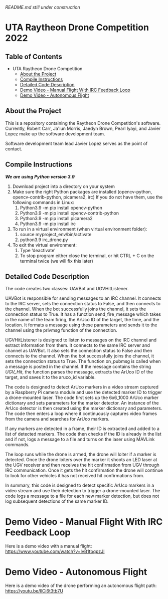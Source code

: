 *README.md still under construction*
# UTA Raytheon Drone Competition 2022

## Table of Contents
- UTA Raytheon Drone Competition
  * [About the Project](#about-the-project)
  * [Compile Instructions](#compile-instructions)
  * [Detailed Code Description](#detailed-code-description)
  * [Demo Video - Manual Flight With IRC Feedback Loop](#demo-video---manual-flight-with-irc-feedback-loop)
  * [Demo Video - Autonomous Flight](#demo-video---autonomous-flight)

## About the Project
This is a repository containing the Raytheon Drone Competition's software. Currently, Robert Carr, Ja'lun Morris, Jaedyn Brown, Pearl Iyayi, and Javier Lopez make up the software development team.

Software development team lead Javier Lopez serves as the point of contact.

## Compile Instructions
***We are using Python version 3.9***
1. Download project into a directory on your system
2. Make sure the right Python packages are installed (opencv-python, opencv-contrib-python, picamera2, irc)
   If you do not have them, use the following commands in Linux:
   1. Python3.9 -m pip install opencv-python
   2. Python3.9 -m pip install opencv-contrib-python
   3. Python3.9 -m pip install picamera2
   4. Python3.9 -m pip install irc
3. To run in a virtual environment (when virtual environment folder):
   1. source myproject_env/bin/activate
   2. python3.9 irc_drone.py
4. To exit the virtual environment:
   1. Type ‘deactivate’
   2. To stop program either close the terminal, or hit CTRL + C on the terminal twice (we will fix this later)



## Detailed Code Description
The code creates two classes: UAVBot and UGVHitListener.

UAVBot is responsible for sending messages to an IRC channel. It connects to the IRC server, sets the connection status to False, and then connects to the channel. When the bot successfully joins the channel, it sets the connection status to True. It has a function send_fire_message which takes in the name of the team firing, the ArUco ID of the target, the time, and the location. It formats a message using these parameters and sends it to the channel using the privmsg function of the connection.

UGVHitListener is designed to listen to messages on the IRC channel and extract information from them. It connects to the same IRC server and channel as UAVBot. It also sets the connection status to False and then connects to the channel. When the bot successfully joins the channel, it sets the connection status to True. The function on_pubmsg is called when a message is posted in the channel. If the message contains the string _UGV_Hit_, the function parses the message, extracts the ArUco ID of the target, and saves it to the aruco_id variable.

The code is designed to detect ArUco markers in a video stream captured by a Raspberry Pi camera module and use the detected marker ID to trigger a drone-mounted laser. The code first sets up the 6x6_1000 ArUco marker dictionary and sets parameters for the marker detector. An instance of the ArUco detector is then created using the marker dictionary and parameters. The code then enters a loop where it continuously captures video frames from the camera and searches for ArUco markers.

If any markers are detected in a frame, their ID is extracted and added to a list of detected markers. The code then checks if the ID is already in the list and if not, logs a message to a file and turns on the laser using MAVLink commands.

The loop runs while the drone is armed, the drone will loiter if a marker is detected. Once the drone loiters over the marker it shoots an LED laser at the UGV receiver and then receives the hit confirmation from UGV through IRC communication. Once it gets the hit confirmation the drone will continue to look for other vehicles it has not received hit confirmations from.

In summary, this code is designed to detect specific ArUco markers in a video stream and use their detection to trigger a drone-mounted laser. The code logs a message to a file for each new marker detection, but does not log subsequent detections of the same marker ID.

# Demo Video - Manual Flight With IRC Feedback Loop
Here is a demo video with a manual flight: https://www.youtube.com/watch?v=IvB1tbqpzJI

# Demo Video - Autonomous Flight
Here is a demo video of the drone performing an autonomous flight path: https://youtu.be/IlCi6t3tb7U
